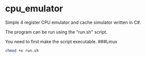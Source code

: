 # cpu_emulator
Simple 4 register CPU emulator and cache simulator written in C#.

The program can be run using the "run.sh" script.

You need to first make the script executable.
###Linux
```bash
chmod +x run.sh

```
